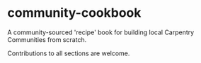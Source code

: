 # community-cookbook
A community-sourced 'recipe' book for building local Carpentry Communities from scratch.

Contributions to all sections are welcome. 
